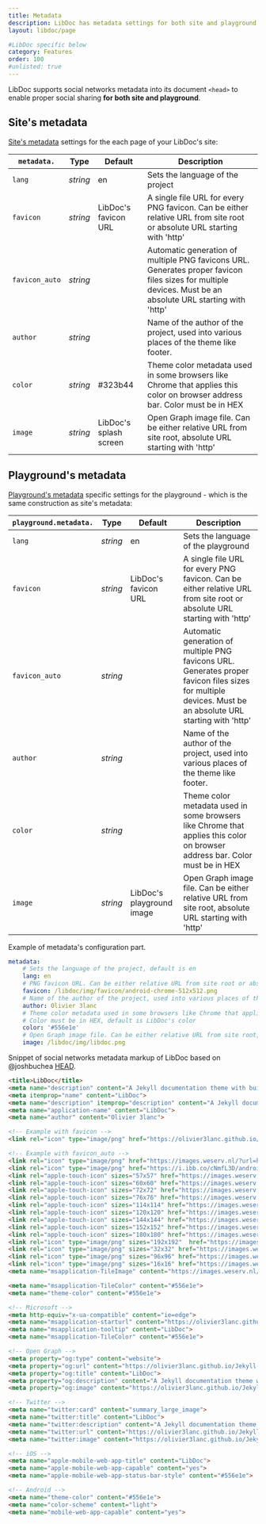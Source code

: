 ```yaml
---
title: Metadata
description: LibDoc has metadata settings for both site and playground. 
layout: libdoc/page

#LibDoc specific below
category: Features
order: 100
#unlisted: true
---
```


LibDoc supports social networks metadata into its document `<head>` to enable proper social sharing **for both site and playground**. 

## Site's metadata

 [Site's metadata](libdoc-config.html#metadata) settings for the each page of your LibDoc's site:

| `metadata.` | Type | Default | Description |
| - | - | - | - |
| `lang` | *string* | en | Sets the language of the project |
| `favicon` | *string* | LibDoc's favicon URL | A single file URL for every PNG favicon. Can be either relative URL from site root or absolute URL starting with 'http' |
| `favicon_auto` | *string* | | Automatic generation of multiple PNG favicons URL. Generates proper favicon files sizes for multiple devices. Must be an absolute URL starting with 'http' |
| `author` | *string* | | Name of the author of the project, used into various places of the theme like footer. |
| `color` | *string* | #323b44 | Theme color metadata used in some browsers like Chrome that applies this color on browser address bar. Color must be in HEX |
| `image` | *string* | LibDoc's splash screen | Open Graph image file. Can be either relative URL from site root, absolute URL starting with 'http' |

## Playground's metadata

 [Playground's metadata](libdoc-config.html#playground) specific settings for the playground - which is the same construction as site's metadata:

| `playground.metadata.` | Type | Default | Description |
| - | - | - | - |
| `lang` | *string* | en | Sets the language of the playground |
| `favicon` | *string* | LibDoc's favicon URL | A single file URL for every PNG favicon. Can be either relative URL from site root or absolute URL starting with 'http' |
| `favicon_auto` | *string* | | Automatic generation of multiple PNG favicons URL. Generates proper favicon files sizes for multiple devices. Must be an absolute URL starting with 'http' |
| `author` | *string* | | Name of the author of the project, used into various places of the theme like footer. |
| `color` | *string* | | Theme color metadata used in some browsers like Chrome that applies this color on browser address bar. Color must be in HEX |
| `image` | *string* | LibDoc's playground image | Open Graph image file. Can be either relative URL from site root, absolute URL starting with 'http' |


Example of metadata's configuration part.

```yaml
metadata:
    # Sets the language of the project, default is en
    lang: en
    # PNG favicon URL. Can be either relative URL from site root or absolute URL starting with 'http'. Default is LibDoc's favicon
    favicon: /libdoc/img/favicon/android-chrome-512x512.png
    # Name of the author of the project, used into various places of the theme like footer. Default is empty
    author: Olivier 3lanc
    # Theme color metadata used in some browsers like Chrome that applies this color on browser address bar.
    # Color must be in HEX, default is LibDoc's color
    color: '#556e1e'
    # Open Graph image file. Can be either relative URL from site root, absolute URL starting with 'http'. Default is LibDoc's splash screen
    image: /libdoc/img/libdoc.png
```

Snippet of social networks metadata markup of LibDoc based on @joshbuchea [HEAD](https://github.com/joshbuchea/HEAD).

```html
<title>LibDoc</title>
<meta name="description" content="A Jekyll documentation theme with built-in search and playground">
<meta itemprop="name" content="LibDoc">
<meta name="description" itemprop="description" content="A Jekyll documentation theme with built-in search and playground">
<meta name="application-name" content="LibDoc">
<meta name="author" content="Olivier 3lanc">

<!-- Example with favicon -->
<link rel="icon" type="image/png" href="https://olivier3lanc.github.io/Jekyll-LibDoc/_site/user-context/img/android-chrome-512x512.png">

<!-- Example with favicon_auto -->
<link rel="icon" type="image/png" href="https://images.weserv.nl/?url=https://i.ibb.co/cNmfL3D/android-chrome-512x512.png&w=32&h=32&fit=cover&cbg=transparent&output=png">
<link rel="icon" type="image/png" href="https://i.ibb.co/cNmfL3D/android-chrome-512x512.png">
<link rel="apple-touch-icon" sizes="57x57" href="https://images.weserv.nl/?url=https://i.ibb.co/cNmfL3D/android-chrome-512x512.png&w=57&h=57&fit=cover&cbg=transparent&output=png">
<link rel="apple-touch-icon" sizes="60x60" href="https://images.weserv.nl/?url=https://i.ibb.co/cNmfL3D/android-chrome-512x512.png&w=60&h=60&fit=cover&cbg=transparent&output=png">
<link rel="apple-touch-icon" sizes="72x72" href="https://images.weserv.nl/?url=https://i.ibb.co/cNmfL3D/android-chrome-512x512.png&w=72&h=72&fit=cover&cbg=transparent&output=png">
<link rel="apple-touch-icon" sizes="76x76" href="https://images.weserv.nl/?url=https://i.ibb.co/cNmfL3D/android-chrome-512x512.png&w=76&h=76&fit=cover&cbg=transparent&output=png">
<link rel="apple-touch-icon" sizes="114x114" href="https://images.weserv.nl/?url=https://i.ibb.co/cNmfL3D/android-chrome-512x512.png&w=114&h=114&fit=cover&cbg=transparent&output=png">
<link rel="apple-touch-icon" sizes="120x120" href="https://images.weserv.nl/?url=https://i.ibb.co/cNmfL3D/android-chrome-512x512.png&w=120&h=120&fit=cover&cbg=transparent&output=png">
<link rel="apple-touch-icon" sizes="144x144" href="https://images.weserv.nl/?url=https://i.ibb.co/cNmfL3D/android-chrome-512x512.png&w=144&h=144&fit=cover&cbg=transparent&output=png">
<link rel="apple-touch-icon" sizes="152x152" href="https://images.weserv.nl/?url=https://i.ibb.co/cNmfL3D/android-chrome-512x512.png&w=152&h=152&fit=cover&cbg=transparent&output=png">
<link rel="apple-touch-icon" sizes="180x180" href="https://images.weserv.nl/?url=https://i.ibb.co/cNmfL3D/android-chrome-512x512.png&w=180&h=180&fit=cover&cbg=transparent&output=png">
<link rel="icon" type="image/png" sizes="192x192"  href="https://images.weserv.nl/?url=https://i.ibb.co/cNmfL3D/android-chrome-512x512.png&w=192&h=192&fit=cover&cbg=transparent&output=png">
<link rel="icon" type="image/png" sizes="32x32" href="https://images.weserv.nl/?url=https://i.ibb.co/cNmfL3D/android-chrome-512x512.png&w=32&h=32&fit=cover&cbg=transparent&output=png">
<link rel="icon" type="image/png" sizes="96x96" href="https://images.weserv.nl/?url=https://i.ibb.co/cNmfL3D/android-chrome-512x512.png&w=96&h=96&fit=cover&cbg=transparent&output=png">
<link rel="icon" type="image/png" sizes="16x16" href="https://images.weserv.nl/?url=https://i.ibb.co/cNmfL3D/android-chrome-512x512.png&w=16&h=16&fit=cover&cbg=transparent&output=png">
<meta name="msapplication-TileImage" content="https://images.weserv.nl/?url=https://i.ibb.co/cNmfL3D/android-chrome-512x512.png&w=144&h=144&fit=cover&cbg=transparent&output=png">

<meta name="msapplication-TileColor" content="#556e1e">
<meta name="theme-color" content="#556e1e">

<!-- Microsoft -->
<meta http-equiv="x-ua-compatible" content="ie=edge">
<meta name="msapplication-starturl" content="https://olivier3lanc.github.io/Jekyll-LibDoc/libdoc/playground.html">
<meta name="msapplication-tooltip" content="LibDoc">
<meta name="msapplication-TileColor" content="#556e1e">

<!-- Open Graph -->
<meta property="og:type" content="website">
<meta property="og:url" content="https://olivier3lanc.github.io/Jekyll-LibDoc/libdoc/playground.html">
<meta property="og:title" content="LibDoc">
<meta property="og:description" content="A Jekyll documentation theme with built-in search and playground">
<meta property="og:image" content="https://olivier3lanc.github.io/Jekyll-LibDoc/_site/user-context/img/meta-image-playground.jpg">

<!-- Twitter -->
<meta name="twitter:card" content="summary_large_image">
<meta name="twitter:title" content="LibDoc">
<meta name="twitter:description" content="A Jekyll documentation theme with built-in search and playground">
<meta name="twitter:url" content="https://olivier3lanc.github.io/Jekyll-LibDoc/libdoc/playground.html">
<meta name="twitter:image" content="https://olivier3lanc.github.io/Jekyll-LibDoc/_site/user-context/img/meta-image-playground.jpg">

<!-- iOS -->
<meta name="apple-mobile-web-app-title" content="LibDoc">
<meta name="apple-mobile-web-app-capable" content="yes">
<meta name="apple-mobile-web-app-status-bar-style" content="#556e1e">

<!-- Android -->
<meta name="theme-color" content="#556e1e">
<meta name="color-scheme" content="light">
<meta name="mobile-web-app-capable" content="yes">
``` 